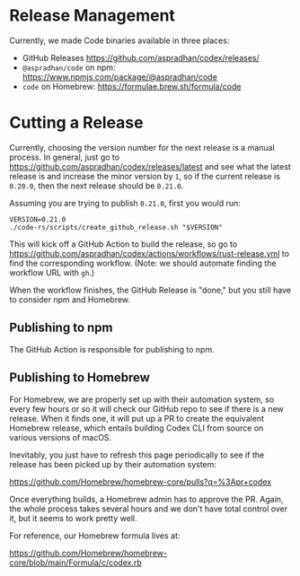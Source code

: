 # Release Management

Currently, we made Code binaries available in three places:

- GitHub Releases https://github.com/aspradhan/codex/releases/
- `@aspradhan/code` on npm: https://www.npmjs.com/package/@aspradhan/code
- `code` on Homebrew: https://formulae.brew.sh/formula/code

# Cutting a Release

Currently, choosing the version number for the next release is a manual process. In general, just go to https://github.com/aspradhan/codex/releases/latest and see what the latest release is and increase the minor version by `1`, so if the current release is `0.20.0`, then the next release should be `0.21.0`.

Assuming you are trying to publish `0.21.0`, first you would run:

```shell
VERSION=0.21.0
./code-rs/scripts/create_github_release.sh "$VERSION"
```

This will kick off a GitHub Action to build the release, so go to https://github.com/aspradhan/codex/actions/workflows/rust-release.yml to find the corresponding workflow. (Note: we should automate finding the workflow URL with `gh`.)

When the workflow finishes, the GitHub Release is "done," but you still have to consider npm and Homebrew.

## Publishing to npm

The GitHub Action is responsible for publishing to npm.

## Publishing to Homebrew

For Homebrew, we are properly set up with their automation system, so every few hours or so it will check our GitHub repo to see if there is a new release. When it finds one, it will put up a PR to create the equivalent Homebrew release, which entails building Codex CLI from source on various versions of macOS.

Inevitably, you just have to refresh this page periodically to see if the release has been picked up by their automation system:

https://github.com/Homebrew/homebrew-core/pulls?q=%3Apr+codex

Once everything builds, a Homebrew admin has to approve the PR. Again, the whole process takes several hours and we don't have total control over it, but it seems to work pretty well.

For reference, our Homebrew formula lives at:

https://github.com/Homebrew/homebrew-core/blob/main/Formula/c/codex.rb
